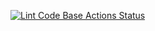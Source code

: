 [![Lint Code Base Actions Status](https://github.com/minabadrous/github-actions/workflows/Lint%20Code%20Base/badge.svg)](https://github.com/marketplace/actions/super-linter)
